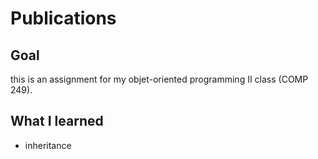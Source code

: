 # Publications
## Goal 
 this is an assignment for my objet-oriented programming II class (COMP 249).
 
 ## What I learned
 - inheritance
